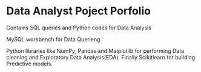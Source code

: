 # Data Analyst Poject Porfolio
Contains SQL queries and Python codes for Data Analysis

MySQL workbench for Data Querieng

Python libraries like NumPy, Pandas and Matplotlib for performing Data cleaning and Exploratory Data Analysis(EDA). Finally Scikitlearn for building Predictive models. 
